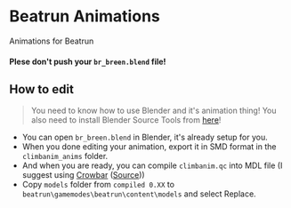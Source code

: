 # Beatrun Animations
Animations for Beatrun

#### **Plese don't push your `br_breen.blend` file!**

## How to edit
> You need to know how to use Blender and it's animation thing!
> You also need to install Blender Source Tools from [here](http://steamreview.org/BlenderSourceTools/)!

* You can open `br_breen.blend` in Blender, it's already setup for you.
* When you done editing your animation, export it in SMD format in the `climbanim_anims` folder.
* And when you are ready, you can compile `climbanim.qc` into MDL file (I suggest using [Crowbar](https://github.com/ZeqMacaw/Crowbar/releases/download/v0.74/Crowbar_2023-02-16_0.74.7z) ([Source](https://github.com/ZeqMacaw/Crowbar)))
* Copy `models` folder from `compiled 0.XX` to `beatrun\gamemodes\beatrun\content\models` and select Replace.
